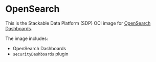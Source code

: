 # OpenSearch

This is the Stackable Data Platform (SDP) OCI image for [OpenSearch Dashboards](https://github.com/opensearch-project/opensearch-dashboards).

The image includes:

- OpenSearch Dashboards
- `securityDashboards` plugin
